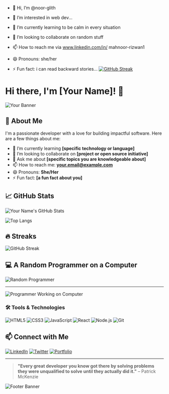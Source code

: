 - 👋 Hi, I’m @noor-glith
- 👀 I’m interested in web dev...
- 🌱 I’m currently learning to be calm in every situation
- 💞️ I’m looking to collaborate on random stuff
- 📫 How to reach me via www.linkedin.com/in/
mahnoor-rizwan1

 
- 😄 Pronouns: she/her
- ⚡ Fun fact: i can read backward stories...
  [![GitHub Streak](https://streak-stats.demolab.com/?user=noor-glith)](https://git.io/streak-stats)
<!---
noor-glith/noor-glith is a ✨ special ✨ repository because its `README.md` (this file) appears on your GitHub profile.
You can click the Preview link to take a look at your changes.
--->
# Hi there, I'm [Your Name]! 👋

![Your Banner](https://yourimageurl.com/banner.png)

## 🚀 About Me

I'm a passionate developer with a love for building impactful software. Here are a few things about me:

- 🌱 I’m currently learning **[specific technology or language]**
- 👯 I’m looking to collaborate on **[project or open source initiative]**
- 💬 Ask me about **[specific topics you are knowledgeable about]**
- 📫 How to reach me: **[your.email@example.com](mailto:your.email@example.com)**
- 😄 Pronouns: **She/Her**
- ⚡ Fun fact: **[a fun fact about you]**

## 📈 GitHub Stats

![Your Name's GitHub Stats](https://github-readme-stats.vercel.app/api?username=yourusername&show_icons=true&theme=radical)

![Top Langs](https://github-readme-stats.vercel.app/api/top-langs/?username=yourusername&layout=compact&theme=radical)

## 🔥 Streaks

![GitHub Streak](https://github-readme-streak-stats.herokuapp.com/?user=yourusername&theme=radical)

## 💻 A Random Programmer on a Computer

![Random Programmer](https://yourimageurl.com/programmer.png)

---
![Programmer Working on Computer](https://media.istockphoto.com/id/1165601912/vector/developer-work-on-laptop-pc.jpg?s=612x612&w=0&k=20&c=6G8RJyUBMGbb9g-wZaQQ1ZfPtgWwW4ZpNpxw9eSNMAI=)


### 🛠️ Tools & Technologies

![HTML5](https://img.shields.io/badge/-HTML5-E34F26?style=flat&logo=html5&logoColor=white)
![CSS3](https://img.shields.io/badge/-CSS3-1572B6?style=flat&logo=css3&logoColor=white)
![JavaScript](https://img.shields.io/badge/-JavaScript-F7DF1E?style=flat&logo=javascript&logoColor=black)
![React](https://img.shields.io/badge/-React-61DAFB?style=flat&logo=react&logoColor=black)
![Node.js](https://img.shields.io/badge/-Node.js-339933?style=flat&logo=node.js&logoColor=white)
![Git](https://img.shields.io/badge/-Git-F05032?style=flat&logo=git&logoColor=white)

## 📫 Connect with Me

[![LinkedIn](https://img.shields.io/badge/-LinkedIn-blue?style=flat&logo=linkedin&logoColor=white)](https://linkedin.com/in/mahnoor-rizwan1)
[![Twitter](https://img.shields.io/badge/-Twitter-1DA1F2?style=flat&logo=twitter&logoColor=white)](https://twitter.com/yourusername)
[![Portfolio](https://img.shields.io/badge/-Portfolio-black?style=flat&logo=dev.to&logoColor=white)](https://yourportfolio.com)

---

> **"Every great developer you know got there by solving problems they were unqualified to solve until they actually did it."** – Patrick McKenzie

![Footer Banner](https://yourimageurl.com/footer.png)
